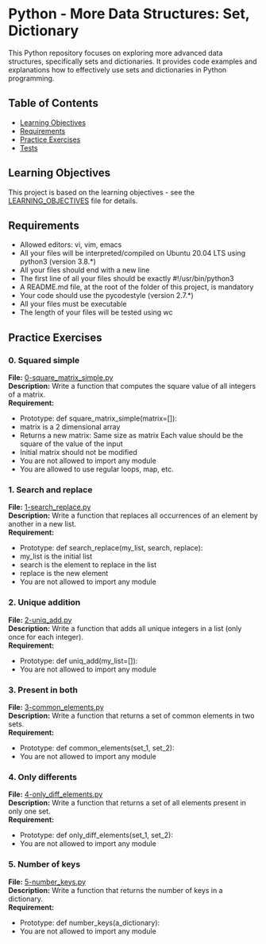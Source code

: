 # Python - More Data Structures: Set, Dictionary

This Python repository focuses on exploring more advanced data structures, specifically sets and dictionaries. It provides code examples and explanations how to effectively use sets and dictionaries in Python programming. 

## Table of Contents
- [Learning Objectives](#learning-objectives)
- [Requirements](#requirements)
- [Practice Exercises](#practice-exercises)
- [Tests](#tests)
## Learning Objectives

This project is based on the learning objectives - see the [LEARNING_OBJECTIVES](https://github.com/Goaty-yagi/holbertonschool-higher_level_programming/blob/main/python-more_data_structures/LEANING_OBJECTIVES.md) file for details.

## Requirements
- Allowed editors: vi, vim, emacs
- All your files will be interpreted/compiled on Ubuntu 20.04 LTS using python3 (version 3.8.*)
- All your files should end with a new line
- The first line of all your files should be exactly #!/usr/bin/python3
- A README.md file, at the root of the folder of this project, is mandatory
- Your code should use the pycodestyle (version 2.7.*)
- All your files must be executable
- The length of your files will be tested using wc

## Practice Exercises

### 0. Squared simple

**File:** [0-square_matrix_simple.py](https://github.com/Goaty-yagi/holbertonschool-higher_level_programming/blob/main/python-more_data_structures/0-square_matrix_simple.py)<br>
**Description:** Write a function that computes the square value of all integers of a matrix.<br>
**Requirement:** <br>
- Prototype: def square_matrix_simple(matrix=[]):
- matrix is a 2 dimensional array
- Returns a new matrix:
Same size as matrix
Each value should be the square of the value of the input
- Initial matrix should not be modified
- You are not allowed to import any module
- You are allowed to use regular loops, map, etc.


### 1. Search and replace

**File:** [1-search_replace.py](https://github.com/Goaty-yagi/holbertonschool-higher_level_programming/blob/main/python-more_data_structures/1-search_replace.py)<br>
**Description:** Write a function that replaces all occurrences of an element by another in a new list.<br>
**Requirement:** <br>
- Prototype: def search_replace(my_list, search, replace):
- my_list is the initial list
- search is the element to replace in the list
- replace is the new element
- You are not allowed to import any module

### 2. Unique addition

**File:** [2-uniq_add.py](https://github.com/Goaty-yagi/holbertonschool-higher_level_programming/blob/main/python-more_data_structures/2-uniq_add.py)<br>
**Description:** Write a function that adds all unique integers in a list (only once for each integer).<br>
**Requirement:** <br>
- Prototype: def uniq_add(my_list=[]):
- You are not allowed to import any module

### 3. Present in both

**File:** [3-common_elements.py](https://github.com/Goaty-yagi/holbertonschool-higher_level_programming/blob/main/python-more_data_structures/3-common_elements.py)<br>
**Description:** Write a function that returns a set of common elements in two sets.<br>
**Requirement:** <br>
- Prototype: def common_elements(set_1, set_2):
- You are not allowed to import any module


### 4. Only differents

**File:** [4-only_diff_elements.py](https://github.com/Goaty-yagi/holbertonschool-higher_level_programming/blob/main/python-more_data_structures/4-only_diff_elements.py)<br>
**Description:** Write a function that returns a set of all elements present in only one set.<br>
**Requirement:** <br>
- Prototype: def only_diff_elements(set_1, set_2):
- You are not allowed to import any module


### 5. Number of keys

**File:** [5-number_keys.py](https://github.com/Goaty-yagi/holbertonschool-higher_level_programming/blob/main/python-more_data_structures/5-number_keys.py)<br>
**Description:** Write a function that returns the number of keys in a dictionary.<br>
**Requirement:** <br>
- Prototype: def number_keys(a_dictionary):
- You are not allowed to import any module

